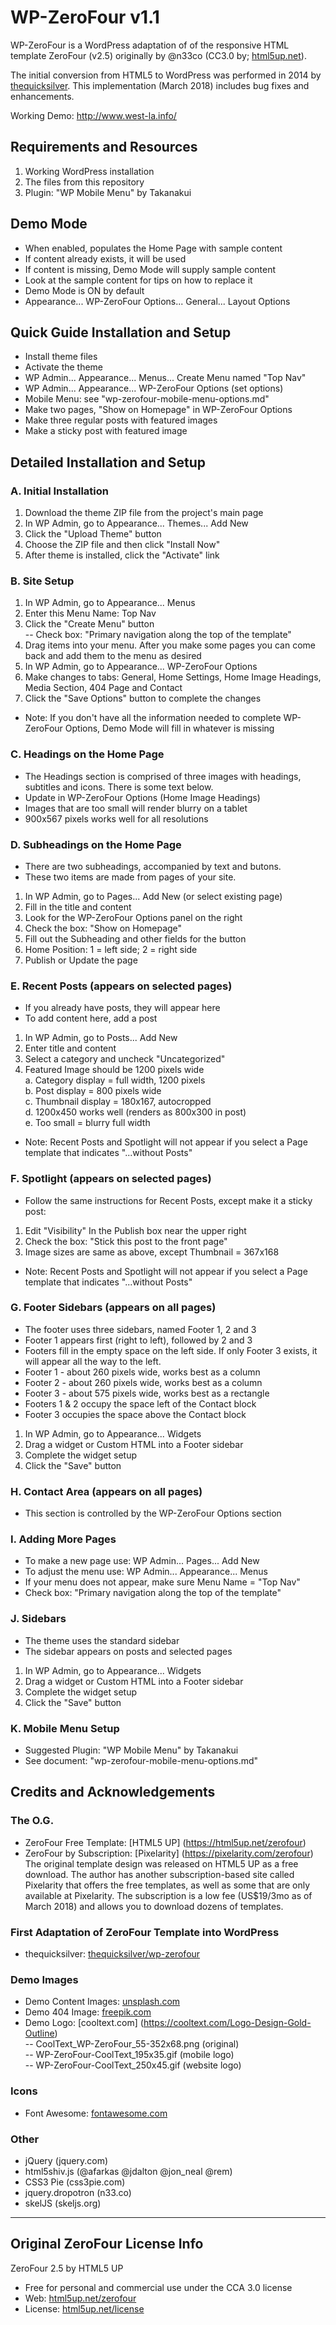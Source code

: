 # WP-ZeroFour v1.1

WP-ZeroFour is a WordPress adaptation of of the responsive HTML template ZeroFour (v2.5) originally by @n33co (CC3.0 by; [html5up.net](http://html5up.net/)).

The initial conversion from HTML5 to WordPress was performed in 2014 by [thequicksilver](https://github.com/thequicksilver/). This implementation (March 2018) includes bug fixes and enhancements.

Working Demo: http://www.west-la.info/

## Requirements and Resources
1. Working WordPress installation
2. The files from this repository
3. Plugin: "WP Mobile Menu" by Takanakui 

## Demo Mode
* When enabled, populates the Home Page with sample content
* If content already exists, it will be used
* If content is missing, Demo Mode will supply sample content
* Look at the sample content for tips on how to replace it
* Demo Mode is ON by default
* Appearance... WP-ZeroFour Options... General... Layout Options

## Quick Guide Installation and Setup
* Install theme files
* Activate the theme
* WP Admin... Appearance... Menus... Create Menu named "Top Nav"
* WP Admin... Appearance... WP-ZeroFour Options (set options)
* Mobile Menu: see "wp-zerofour-mobile-menu-options.md"
* Make two pages, "Show on Homepage" in WP-ZeroFour Options
* Make three regular posts with featured images
* Make a sticky post with featured image

## Detailed Installation and Setup

### A. Initial Installation
1. Download the theme ZIP file from the project's main page
2. In WP Admin, go to Appearance... Themes... Add New
3. Click the "Upload Theme" button
4. Choose the ZIP file and then click "Install Now"
5. After theme is installed, click the "Activate" link

### B. Site Setup
1. In WP Admin, go to Appearance... Menus
2. Enter this Menu Name: Top Nav
3. Click the "Create Menu" button  
-- Check box: "Primary navigation along the top of the template"
4. Drag items into your menu. After you make some pages you can come back and add them to the menu as desired
5. In WP Admin, go to Appearance... WP-ZeroFour Options
6. Make changes to tabs: General, Home Settings, Home Image Headings, Media Section, 404 Page and Contact
7. Click the "Save Options" button to complete the changes
* Note: If you don't have all the information needed to complete WP-ZeroFour Options, Demo Mode will fill in whatever is missing

### C. Headings on the Home Page
* The Headings section is comprised of three images with headings, subtitles and icons. There is some text below.
* Update in WP-ZeroFour Options (Home Image Headings) 
* Images that are too small will render blurry on a tablet
* 900x567 pixels works well for all resolutions

### D. Subheadings on the Home Page
* There are two subheadings, accompanied by text and butons.
* These two items are made from pages of your site.
1. In WP Admin, go to Pages... Add New (or select existing page)
2. Fill in the title and content
3. Look for the WP-ZeroFour Options panel on the right
4. Check the box: "Show on Homepage"
5. Fill out the Subheading and other fields for the button
6. Home Position: 1 = left side; 2 = right side
7. Publish or Update the page

### E. Recent Posts (appears on selected pages)
* If you already have posts, they will appear here
* To add content here, add a post
1. In WP Admin, go to Posts... Add New
2. Enter title and content
3. Select a category and uncheck "Uncategorized"
4. Featured Image should be 1200 pixels wide  
  a. Category display = full width, 1200 pixels  
  b. Post display = 800 pixels wide  
  c. Thumbnail display = 180x167, autocropped  
  d. 1200x450 works well (renders as 800x300 in post)  
  e. Too small = blurry full width  
* Note: Recent Posts and Spotlight will not appear if you select a Page template that indicates "...without Posts"

### F. Spotlight (appears on selected pages)
* Follow the same instructions for Recent Posts, except make it a sticky post:
1. Edit "Visibility" In the Publish box near the upper right 
2. Check the box: "Stick this post to the front page"
3. Image sizes are same as above, except Thumbnail = 367x168
* Note: Recent Posts and Spotlight will not appear if you select a Page template that indicates "...without Posts"

### G. Footer Sidebars (appears on all pages)
* The footer uses three sidebars, named Footer 1, 2 and 3
* Footer 1 appears first (right to left), followed by 2 and 3
* Footers fill in the empty space on the left side. If only Footer 3 exists, it will appear all the way to the left. 
* Footer 1 - about 260 pixels wide, works best as a column
* Footer 2 - about 260 pixels wide, works best as a column
* Footer 3 - about 575 pixels wide, works best as a rectangle
* Footers 1 & 2 occupy the space left of the Contact block
* Footer 3 occupies the space above the Contact block
1. In WP Admin, go to Appearance... Widgets
2. Drag a widget or Custom HTML into a Footer sidebar
3. Complete the widget setup
4. Click the "Save" button

### H. Contact Area (appears on all pages)
* This section is controlled by the WP-ZeroFour Options section

### I. Adding More Pages
* To make a new page use: WP Admin... Pages... Add New
* To adjust the menu use: WP Admin... Appearance... Menus
* If your menu does not appear, make sure Menu Name = "Top Nav"
* Check box: "Primary navigation along the top of the template"

### J. Sidebars
* The theme uses the standard sidebar
* The sidebar appears on posts and selected pages
1. In WP Admin, go to Appearance... Widgets
2. Drag a widget or Custom HTML into a Footer sidebar
3. Complete the widget setup
4. Click the "Save" button

### K. Mobile Menu Setup
* Suggested Plugin: "WP Mobile Menu" by Takanakui 
* See document: "wp-zerofour-mobile-menu-options.md"

## Credits and Acknowledgements

### The O.G.
* ZeroFour Free Template: [HTML5 UP] (https://html5up.net/zerofour)
* ZeroFour by Subscription: [Pixelarity] (https://pixelarity.com/zerofour)
The original template design was released on HTML5 UP as a free download. The author has another subscription-based site called Pixelarity that offers the free templates, as well as some that are only available at Pixelarity. The subscription is a low fee (US$19/3mo as of March 2018) and allows you to download dozens of templates.

### First Adaptation of ZeroFour Template into WordPress
* thequicksilver: [thequicksilver/wp-zerofour](https://github.com/thequicksilver/wp-zerofour)

### Demo Images
* Demo Content Images: [unsplash.com](http://unsplash.com)
* Demo 404 Image: [freepik.com](http://freepik.com)
* Demo Logo: [cooltext.com] (https://cooltext.com/Logo-Design-Gold-Outline)  
  -- CoolText_WP-ZeroFour_55-352x68.png (original)  
  -- WP-ZeroFour-CoolText_195x35.gif (mobile logo)  
  -- WP-ZeroFour-CoolText_250x45.gif (website logo)

### Icons
* Font Awesome: [fontawesome.com](https://fontawesome.com/)

### Other
* jQuery (jquery.com)
* html5shiv.js (@afarkas @jdalton @jon_neal @rem)
* CSS3 Pie (css3pie.com)
* jquery.dropotron (n33.co)
* skelJS (skeljs.org)

---
## Original ZeroFour License Info
ZeroFour 2.5 by HTML5 UP
- Free for personal and commercial use under the CCA 3.0 license
- Web: [html5up.net/zerofour](http://html5up.net/zerofour)
- License: [html5up.net/license](http://html5up.net/license)